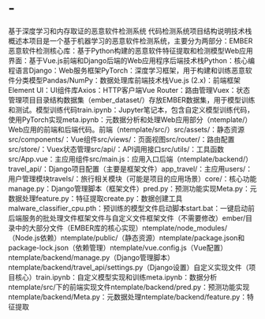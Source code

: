 # -
基于深度学习和内存取证的恶意软件检测系统
代码检测系统项目结构说明技术栈概述本项目是一个基于机器学习的恶意软件检测系统，主要分为两部分：EMBER恶意软件检测核心库：基于Python构建的恶意软件特征提取和检测模型Web应用界面：基于Vue.js前端和Django后端的Web应用程序后端技术栈Python：核心编程语言Django：Web服务框架PyTorch：深度学习框架，用于构建和训练恶意软件分类模型Pandas/NumPy：数据处理库前端技术栈Vue.js (2.x)：前端框架Element UI：UI组件库Axios：HTTP客户端Vue Router：路由管理Vuex：状态管理项目目录结构数据集（ember_dataset/）存放EMBER数据集，用于模型训练和测试。模型训练代码train.ipynb：Jupyter笔记本，包含自定义模型训练代码，使用PyTorch实现meta.ipynb：元数据分析和处理Web应用部分（ntemplate/）Web应用的前端和后端代码。前端（ntemplate/src/）src/assets/：静态资源src/components/：Vue组件src/views/：页面视图src/router/：路由配置src/store/：Vuex状态管理src/api/：API调用接口src/utils/：工具函数src/App.vue：主应用组件src/main.js：应用入口后端（ntemplate/backend/）travel_api/：Django项目配置（主要是框架文件）app_travel/：主应用users/：用户管理模块travels/：旅行相关模块（可能是项目的应用场景）core/：核心功能manage.py：Django管理脚本（框架文件）pred.py：预测功能实现Meta.py：元数据处理feature.py：特征提取create.py：数据创建工具malware_classifier_cpu.pth：预训练的模型文件启动脚本start.bat：一键启动前后端服务的批处理文件框架文件与自定义文件框架文件（不需要修改）ember/目录中的大部分文件（EMBER库的核心实现）ntemplate/node_modules/（Node.js依赖）ntemplate/public/（静态资源）ntemplate/package.json和package-lock.json（依赖管理）ntemplate/vue.config.js（Vue配置）ntemplate/backend/manage.py（Django管理脚本）ntemplate/backend/travel_api/settings.py（Django设置）自定义实现文件（项目核心）train.ipynb：自定义模型实现和训练meta.ipynb：数据分析ntemplate/src/下的前端实现文件ntemplate/backend/pred.py：预测功能实现ntemplate/backend/Meta.py：元数据处理ntemplate/backend/feature.py：特征提取
